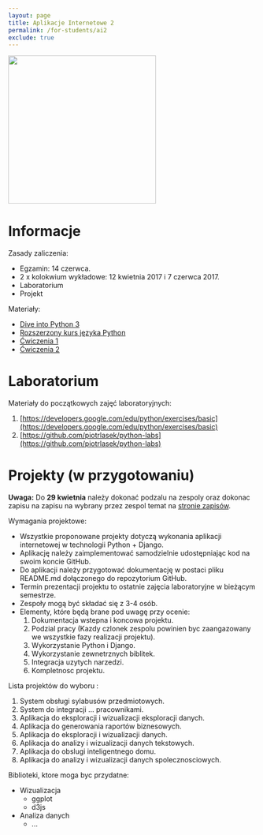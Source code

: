 ```yaml
---
layout: page
title: Aplikacje Internetowe 2 
permalink: /for-students/ai2
exclude: true
---
```


<img src="https://www.python.org/static/community_logos/python-logo-master-v3-TM.png" width="300px">

# Informacje

Zasady zaliczenia:
* Egzamin: 14 czerwca.
* 2 x kolokwium wykładowe: 12 kwietnia 2017 i 7 czerwca 2017.
* Laboratorium
* Projekt

Materiały:
* [Dive into Python 3](http://www.diveintopython3.net)
* [Rozszerzony kurs języka Python](https://www.ii.uni.wroc.pl/~marcinm/dyd/python/)
* [Ćwiczenia 1](http://exercism.io/languages/python/exercises)
* [Ćwiczenia 2](http://www.ling.gu.se/~lager/python_exercises.html)

# Laboratorium

Materiały do początkowych zajęć laboratoryjnych:
1. [https://developers.google.com/edu/python/exercises/basic](https://developers.google.com/edu/python/exercises/basic)
2. [https://github.com/piotrlasek/python-labs](https://github.com/piotrlasek/python-labs)

# Projekty (w przygotowaniu)

**Uwaga:** Do **29 kwietnia** należy dokonać podzalu na zespoly oraz dokonac zapisu na 
zapisu na wybrany przez zespol temat na [stronie zapisów](https://docs.google.com/document/d/1ysbPqXybqgpxvLWPetOv--JI32nEqR8gYSTS3sWzMeA/edit?usp=sharing).

Wymagania projektowe:
* Wszystkie proponowane projekty dotyczą wykonania aplikacji internetowej w technologii
  Python + Django.
* Aplikację należy zaimplementować samodzielnie udostępniając kod na swoim koncie GitHub.
* Do aplikacji należy przygotować dokumentację w postaci pliku README.md dołączonego
  do repozytorium GitHub.
* Termin prezentacji projektu to ostatnie zajęcia laboratoryjne w bieżącym semestrze.
* Zespoły mogą być składać się z 3-4 osób.
* Elementy, które będą brane pod uwagę przy ocenie:
  1. Dokumentacja wstepna i koncowa projektu.
  1. Podzial pracy (Kazdy czlonek zespolu powinien byc zaangazowany we wszystkie fazy realizacji projektu).
  1. Wykorzystanie Python i Django.
  1. Wykorzystanie zewnetrznych biblitek.
  1. Integracja uzytych narzedzi.
  1. Kompletnosc projektu.
  
Lista projektów do wyboru :
 1. System obsługi sylabusów przedmiotowych.
 1. System do integracji ... pracownikami.
 1. Aplikacja do eksploracji i wizualizacji eksploracji danych.
 1. Aplikacja do generowania raportów biznesowych.
 1. Aplikacja do eksploracji i wizualizacji danych.
 1. Aplikacja do analizy i wizualizacji danych tekstowych.
 1. Aplikacja do obslugi inteligentnego domu.
 1. Aplikacja do analizy i wizualizacji danych spolecznosciowych.

Biblioteki, ktore moga byc przydatne:
 * Wizualizacja
   * ggplot
    * d3js
 * Analiza danych
   * ...

